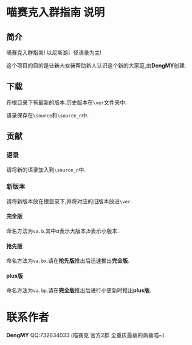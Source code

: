 # 喵赛克入群指南 说明

## 简介

喵赛克入群指南! 以尼斯湖氵怪语录为主!

这个项目的目的是~~让新人女装~~帮助新人认识这个新的大家庭,由**DengMY**创建.

## 下载

在根目录下有最新的版本.历史版本在`\ver`文件夹中.

语录保存在`\source`和`\source_n`中.

## 贡献

### 语录

请将新的语录加入到`\source_n`中.

### 新版本

请将新版本放在根目录下,并将对应的旧版本放进`\ver`.

#### 完全版

命名方法为`va.b`.其中$a$表示大版本,$b$表示小版本.

#### 抢先版

命名方法为`va.bx`.请在**抢先版**推出后迅速推出**完全版**.

#### plus版

命名方法为`va.bp`.请在**完全版**推出后进行小更新时推出**plus版**.

# 联系作者

**DengMY**	QQ:732634033 (喵赛克 官方2群  全重庆最蒻的蒟蒻喵~)
